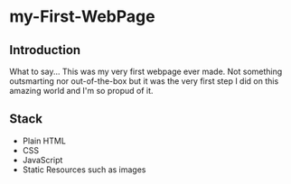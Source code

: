 # my-First-WebPage

## Introduction
What to say... This was my very first webpage ever made. Not something outsmarting nor out-of-the-box but
it was the very first step I did on this amazing world and I'm so propud of it.

## Stack
* Plain HTML
* CSS
* JavaScript
* Static Resources such as images
